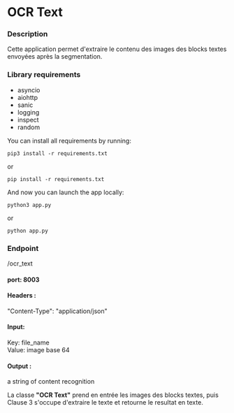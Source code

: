# OCR Text

### Description

Cette application permet d'extraire le contenu des images des blocks textes envoyées après la segmentation.

### Library requirements

* asyncio
* aiohttp
* sanic
* logging
* inspect
* random

You can install all requirements by running:

```agsl
pip3 install -r requirements.txt
```

or

```agsl
pip install -r requirements.txt
```

And now you can launch the app locally:

```agsl
python3 app.py
```

or

```agsl
python app.py
```

### Endpoint
/ocr_text

#### port: 8003

#### Headers :
"Content-Type": "application/json"

#### Input:
Key: file_name  
Value: image base 64

#### Output :
a string of content recognition

La classe **"OCR Text"** prend en entrée les images des blocks textes, puis Clause 3 s'occupe d'extraire le texte et retourne le resultat en texte.